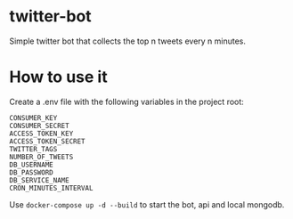 # twitter-bot
Simple twitter bot that collects the top n tweets every n minutes.

# How to use it
Create a .env file with the following variables in the project root:
```
CONSUMER_KEY
CONSUMER_SECRET
ACCESS_TOKEN_KEY
ACCESS_TOKEN_SECRET
TWITTER_TAGS
NUMBER_OF_TWEETS
DB_USERNAME
DB_PASSWORD
DB_SERVICE_NAME
CRON_MINUTES_INTERVAL
```

Use ```docker-compose up -d --build``` to start the bot, api and local mongodb.
